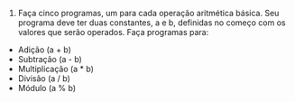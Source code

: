 1. Faça cinco programas, um para cada operação aritmética básica. Seu programa deve ter duas constantes, a e b, definidas no começo com os valores que serão operados. Faça programas para:
- Adição (a + b)
- Subtração (a - b)
- Multiplicação (a * b)
- Divisão (a / b)
- Módulo (a % b)